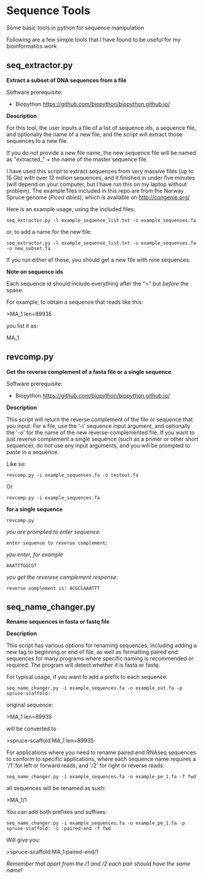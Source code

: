 # Sequence Tools
Some basic tools in python for sequence manipulation

Following are a few simple tools that I have found to be useful for my bioinformatics work


## seq_extractor.py

**Extract a subset of DNA sequences from a file**

Software prerequisite:

* Biopython https://github.com/biopython/biopython.github.io/

**Description**

For this tool, the user inputs a file of a list of sequence ids, a sequence file, and optionally the name of a new file, and the script will extract those sequences to a new file. 

If you do not provide a new file name, the new sequence file will be named as "extracted_" + the name of the master sequence file. 

I have used this script to extract sequences from very massive files (up to 15 Gb) with over 12 million sequences, and it finished in under five minutes (will depend on your computer, but I have run this on my laptop without problem). The example files included in this repo are from the Norway Spruce genome (*Picea abies*), which is available on http://congenie.org/ 

Here is an example usage, using the included files:

`seq_extractor.py -l example_sequence_list.txt -s example_sequences.fa`

or, to add a name for the new file:

`seq_extractor.py -l example_sequence_list.txt -s example_sequences.fa -o new_subset.fa`

If you run either of these, you should get a new file with nine sequences. 


**Note on sequence ids**

Each sequence id should include everything after the ">" but *before* the space. 

For example, to obtain a sequence that reads like this:

\>MA_1 len=89935

you list it as:

MA_1

  
  
## revcomp.py

**Get the reverse complement of a fasta file or a single sequence**

Software prerequisite:

* Biopython https://github.com/biopython/biopython.github.io/

**Description**

This script will return the reverse complement of the file or sequence that you input. For a file, use the '-i' sequence input argument, and optionally the '-o' for the name of the new reverse-complemented file. If you want to just reverse complement a single sequence (such as a primer or other short sequence), do not use any input arguments, and you will be prompted to paste in a sequence. 

Like so:

`revcomp.py -i example_sequences.fa -o testout.fa`

Or

`revcomp.py -i example_sequences.fa`
  
**for a single sequence**

`revcomp.py`

*you are prompted to enter sequence:*

`enter sequence to reverse complement:`

*you enter, for example*

`AAATTTGGCGT`

*you get the reverese complement response:*

`reverse complement is: ACGCCAAATTT`

## seq_name_changer.py

**Rename sequences in fasta or fastq file**

**Description**

This script has various options for renaming sequences, including adding a new tag to beginning or end of file, as well as formatting paired end sequences for many programs where specific naming is recommended or required. The program will detect whether it is fasta or fastq.

For typical usage, if you want to add a prefix to each sequence:

`seq_name_changer.py -i example_sequences.fa -o example_out.fa -p spruce-scaffold:`

original sequence:

\>MA_1 len=89935

will be converted to

\>spruce-scaffold:MA_1 len=89935


For applications where you need to rename paired end RNAseq sequences to conform to specific applications, where each sequence name requires a '/1' for left or forward reads, and '/2' for right or reverse reads:

`seq_name_changer.py -i example_sequences.fa -o example_pe_1.fa -f fwd`

all sequences will be renamed as such:

\>MA_1/1

You can add both prefixes and suffixes:

`seq_name_changer.py -i example_sequences.fa -o example_pe_1.fa -p spruce-scaffold: -s :paired-end -f fwd`

Will give you:

\>spruce-scaffold:MA_1:paired-end/1

*Remember that apart from the /1 and /2 each pair should have the same name!*


